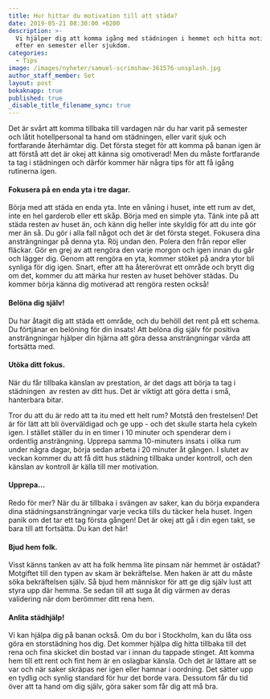 ```yaml
---
title: Hur hittar du motivation till att städa?
date: 2019-05-21 08:30:00 +0200
description: >-
  Vi hjälper dig att komma igång med städningen i hemmet och hitta motivation
  efter en semester eller sjukdom.
categories:
  - Tips
image: /images/nyheter/samuel-scrimshaw-361576-unsplash.jpg
author_staff_member: Set
layout: post
bokaknapp: true
published: true
_disable_title_filename_sync: true
---
```


Det &auml;r sv&aring;rt att komma tillbaka till vardagen n&auml;r du har varit p&aring; semester och l&aring;tit hotellpersonal ta hand om st&auml;dningen, eller varit sjuk och fortfarande &aring;terh&auml;mtar dig. Det f&ouml;rsta steget f&ouml;r att komma p&aring; banan igen &auml;r att f&ouml;rst&aring; att det &auml;r okej att k&auml;nna sig omotiverad\! Men du m&aring;ste fortfarande ta tag i st&auml;dningen och d&auml;rf&ouml;r kommer h&auml;r n&aring;gra tips f&ouml;r att f&aring; ig&aring;ng rutinerna igen.

#### Fokusera p&aring; en enda yta i tre dagar.

B&ouml;rja med att st&auml;da en enda yta. Inte en v&aring;ning i huset, inte ett rum av det, inte en hel garderob eller ett sk&aring;p. B&ouml;rja med en simple yta. T&auml;nk inte p&aring; att st&auml;da resten av huset &auml;n, och k&auml;nn dig heller inte skyldig f&ouml;r att du inte g&ouml;r mer &auml;n s&aring;. Du g&ouml;r i alla fall n&aring;got och det &auml;r det f&ouml;rsta steget. Fokusera dina anstr&auml;ngningar p&aring; denna yta. R&ouml;j undan den. Polera den fr&aring;n repor eller fl&auml;ckar. G&ouml;r en grej av att reng&ouml;ra den varje morgon och igen innan du g&aring;r och l&auml;gger dig. Genom att reng&ouml;ra en yta, kommer st&ouml;ket p&aring; andra ytor bli synliga f&ouml;r dig igen. Snart, efter att ha &aring;terer&ouml;vrat ett omr&aring;de och brytt dig om det, kommer du att m&auml;rka hur resten av huset beh&ouml;ver st&auml;das. Du kommer b&ouml;rja k&auml;nna dig motiverad att reng&ouml;ra resten ocks&aring;\!

#### Bel&ouml;na dig sj&auml;lv\!

Du har &aring;tagit dig att st&auml;da ett omr&aring;de, och du beh&ouml;ll det rent p&aring; ett schema. Du f&ouml;rtj&auml;nar en bel&ouml;ning f&ouml;r din insats\! Att bel&ouml;na dig sj&auml;lv f&ouml;r positiva anstr&auml;ngningar hj&auml;lper din hj&auml;rna att g&ouml;ra dessa anstr&auml;ngningar v&auml;rda att forts&auml;tta med.

#### Ut&ouml;ka ditt fokus.

N&auml;r du f&aring;r tillbaka k&auml;nslan av prestation, &auml;r det dags att b&ouml;rja ta tag i st&auml;dningen&nbsp; av resten av ditt hus. Det &auml;r viktigt att g&ouml;ra detta i sm&aring;, hanterbara bitar.

Tror du att du &auml;r redo att ta itu med ett helt rum? Motst&aring; den frestelsen\! Det &auml;r f&ouml;r l&auml;tt att bli &ouml;verv&auml;ldigad och ge upp - och det skulle starta hela cykeln igen. I st&auml;llet st&auml;ller du in en timer i 10 minuter och spenderar dem i ordentlig anstr&auml;ngning. Upprepa samma 10-minuters insats i olika rum under n&aring;gra dagar, b&ouml;rja sedan arbeta i 20 minuter &aring;t g&aring;ngen. I slutet av veckan kommer du att f&aring; ditt hus st&auml;dning tillbaka under kontroll, och den k&auml;nslan av kontroll &auml;r k&auml;lla till mer motivation.

#### Upprepa…

Redo f&ouml;r mer? N&auml;r du &auml;r tillbaka i sv&auml;ngen av saker, kan du b&ouml;rja expandera dina st&auml;dningsanstr&auml;ngningar varje vecka tills du t&auml;cker hela huset. Ingen panik om det tar ett tag f&ouml;rsta g&aring;ngen\! Det &auml;r okej att g&aring; i din egen takt, se bara till att forts&auml;tta. Du kan det h&auml;r\!

#### Bjud hem folk.

Visst k&auml;nns tanken av att ha folk hemma lite pinsam n&auml;r hemmet &auml;r ost&auml;dat? Motgiftet till den typen av skam &auml;r bekr&auml;ftelse. Men haken &auml;r att du m&aring;ste s&ouml;ka bekr&auml;ftelsen sj&auml;lv. S&aring; bjud hem m&auml;nniskor f&ouml;r att ge dig sj&auml;lv lust att styra upp d&auml;r hemma. Se sedan till att suga &aring;t dig v&auml;rmen av deras validering n&auml;r dom ber&ouml;mmer ditt rena hem.

#### Anlita st&auml;dhj&auml;lp\!

Vi kan hj&auml;lpa dig p&aring; banan ocks&aring;. Om du bor i Stockholm, kan du l&aring;ta oss g&ouml;ra en storst&auml;dning hos dig. Det kommer hj&auml;lpa dig hitta tillbaka till det rena och fina skicket din bostad var i innan du tappade stinget. Att komma hem till ett rent och fint hem &auml;r en oslagbar k&auml;nsla. Och det &auml;r l&auml;ttare att se var och n&auml;r saker skr&auml;pas ner igen eller hamnar i oordning. Det s&auml;tter upp en tydlig och synlig standard f&ouml;r hur det borde vara. Dessutom f&aring;r du tid &ouml;ver att ta hand om dig sj&auml;lv, g&ouml;ra saker som f&aring;r dig att m&aring; bra.